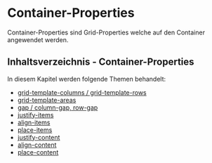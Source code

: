 # Container-Properties

Container-Properties sind Grid-Properties welche auf den Container angewendet werden.

## Inhaltsverzeichnis - Container-Properties

In diesem Kapitel werden folgende Themen behandelt:

- [grid-template-columns / grid-template-rows](grid-templat-columns-grid-template-rows.md)
- [grid-template-areas](grid-template-areas.md)
- [gap / column-gap, row-gap](gap-row-gap-column-gap.md)
- [justify-items](justify-items.md)
- [align-items](align-itmes.md)
- [place-items](place-items.md)
- [justify-content](justify-content.md)
- [align-content](align-content-grid.md)
- [place-content](place-content.md)